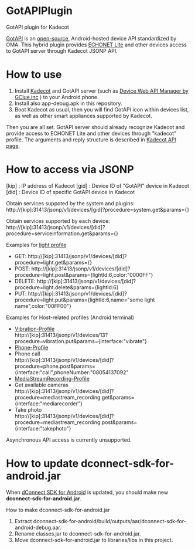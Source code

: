 # GotAPIPlugin
GotAPI plugin for Kadecot

[GotAPI](https://device-webapi.org/) is an [open-source](https://github.com/DeviceConnect), Android-hosted device API standardized by OMA. This hybrid plugin provides [ECHONET Lite](http://www.echonet.gr.jp/) and other devices access to GotAPI server through Kadecot JSONP API.

# How to use
1. Install [Kadecot](https://play.google.com/store/apps/details?id=com.sonycsl.Kadecot) and GotAPI server (such as [Device Web API Manager by GClue.inc](https://play.google.com/store/apps/details?id=org.deviceconnect.android.manager) ) to your Android phone.
2. Install also app-debug.apk in this repository.
3. Boot Kadecot as usual, then you will find GotAPI icon within devices list, as well as other smart appliances supported by Kadecot. 

Then you are all set. GotAPI server should already recognize Kadecot and provide access to ECHONET Lite and other devices through "kadecot" profile. The arguments and reply structure is described in [Kadecot API page](http://kadecot.net/blog/2750/).

# How to access via JSONP

[kip] : IP address of Kadecot
[gid] : Device ID of "GotAPI" device in Kadecot
[did] : Device ID of specific GotAPI device in Kadecot

Obtain services suppoted by the system and plugins: 
http://[kip]:31413/jsonp/v1/devices/[gid]?procedure=system.get&params={}

Obtain services supported by each device:
http://[kip]:31413/jsonp/v1/devices/[did]?procedure=serviceinformation.get&params={}

Examples for [light profile](https://github.com/deviceconnect/DeviceConnect-JS/wiki/Light-Profile)  
+ GET:    http://[kip]:31413/jsonp/v1/devices/[did]?procedure=light.get&params={}  
+ POST:   http://[kip]:31413/jsonp/v1/devices/[did]?procedure=light.post&params={lightId:6,color:"0000FF"}  
+ DELETE: http://[kip]:31413/jsonp/v1/devices/[did]?procedure=light.delete&params={lightId:6}  
+ PUT:    http://[kip]:31413/jsonp/v1/devices/[did]?procedure=light.put&params={lightId:6,name="some light name",color:"00FF00"}  

Examples for Host-related profiles (Android terminal)
+ [Vibration-Profile](https://github.com/deviceconnect/DeviceConnect-JS/wiki/Vibration-Profile)  
http://[kip]:31413/jsonp/v1/devices/13?procedure=vibration.put&params={interface:"vibrate"}
+ [Phone-Profile](https://github.com/deviceconnect/DeviceConnect-JS/wiki/Phone-Profile)  
 + Phone call  
http://[kip]:31413/jsonp/v1/devices/[did]?procedure=phone.post&params={interface:"call",phoneNumber:"08054137092"
+ [MediaStreamRecording-Profile](https://github.com/deviceconnect/DeviceConnect-JS/wiki/MediaStreamRecording-Profile)
 + Get available cameras  
http://[kip]:31413/jsonp/v1/devices/[did]?procedure=mediastream_recording.get&params={interface:"mediarecorder"}
 + Take photo  
http://[kip]:31413/jsonp/v1/devices/[did]?procedure=mediastream_recording.post&params={interface:"takephoto"}

Asynchronous API access is currently unsupported.

# How to update dconnect-sdk-for-android.jar

When [dConnect SDK for Android](https://github.com/DeviceConnect/DeviceConnect-Android/tree/master/dConnectSDK/dConnectSDKForAndroid) is updated,
you should make new **dconnect-sdk-for-android.jar**.
  
How to make dconnect-sdk-for-android.jar

1. Extract dconnect-sdk-for-android/build/outputs/aar/dconnect-sdk-for-android-debug.aar.
2. Rename classes.jar to dconnect-sdk-for-android.jar.
3. Move dconnect-sdk-for-android.jar to libraries/libs in this project.
